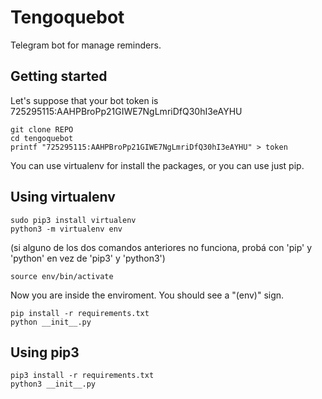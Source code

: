 # Tengoquebot
Telegram bot for manage reminders.

## Getting started
Let's suppose that your bot token is 725295115:AAHPBroPp21GIWE7NgLmriDfQ30hI3eAYHU
```
git clone REPO
cd tengoquebot
printf "725295115:AAHPBroPp21GIWE7NgLmriDfQ30hI3eAYHU" > token
```

You can use virtualenv for install the packages, or you can use just pip.

## Using virtualenv
```console
sudo pip3 install virtualenv
python3 -m virtualenv env
```
(si alguno de los dos comandos anteriores no funciona, probá con 'pip' y 'python' en vez de 'pip3' y 'python3')
```console
source env/bin/activate
```
Now you are inside the enviroment. You should see a "(env)" sign.

```console
pip install -r requirements.txt
python __init__.py
```

## Using pip3
```console
pip3 install -r requirements.txt
python3 __init__.py
```